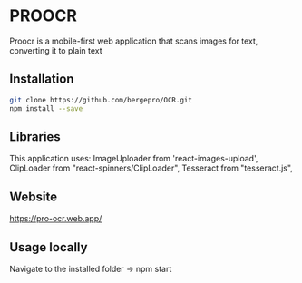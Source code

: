 # PROOCR

Proocr is a mobile-first web application that scans images for text, converting it to plain text


## Installation


```bash
git clone https://github.com/bergepro/OCR.git
npm install --save
```



## Libraries
This application uses: 
ImageUploader from 'react-images-upload',
ClipLoader from "react-spinners/ClipLoader",
Tesseract from "tesseract.js",

## Website

https://pro-ocr.web.app/

## Usage locally

Navigate to the installed folder -> npm start

